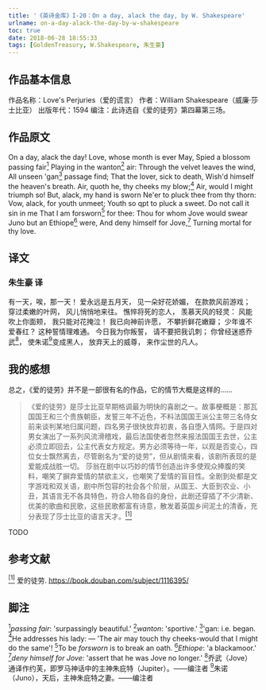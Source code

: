 ```yaml
---
title: '《英诗金库》I-20：On a day, alack the day, by W. Shakespeare'
urlname: on-a-day-alack-the-day-by-w-shakespeare
toc: true
date: 2018-06-28 18:55:33
tags: [GoldenTreasury, W.Shakespeare, 朱生豪]
---
```


## 作品基本信息

作品名称：Love's Perjuries（爱的谎言）
作者：William Shakespeare（威廉·莎士比亚）
出版年代：1594
编注：此诗选自《爱的徒劳》第四幕第三场。

## 作品原文

On a day, alack the day!
Love, whose month is ever May,
Spied a blossom passing fair<a href="#note1" id="note1ref"><sup>1</sup></a>
Playing in the wanton<a href="#note2" id="note2ref"><sup>2</sup></a> air:
Through the velvet leaves the wind,
All unseen 'gan<a href="#note3" id="note3ref"><sup>3</sup></a> passage find;
That the lover, sick to death,
Wish'd himself the heaven's breath.
Air, quoth he, thy cheeks my blow;<a href="#note4" id="note4ref"><sup>4</sup></a>
Air, would I might triumph so!
But, alack, my hand is sworn
Ne'er to pluck thee from thy thorn:
Vow, alack, for youth unmeet;
Youth so qpt to pluck a sweet.
Do not call it sin in me
That I am forsworn<a href="#note5" id="note5ref"><sup>5</sup></a> for thee:
Thou for whom Jove would swear
Juno but an Ethiope<a href="#note6" id="note6ref"><sup>6</sup></a> were,
And deny himself for Jove,<a href="#note7" id="note7ref"><sup>7</sup></a>
Turning mortal for thy love.

## 译文
### 朱生豪 译
有一天，唉，那一天！
爱永远是五月天，
见一朵好花娇媚，
在款款风前游戏；
穿过柔嫩的叶网，
风儿悄悄地来往。
憔悴将死的恋人，
羡慕天风的轻灵：
风能吹上你面颊，
我只能对花掩泣！
我已向神前许愿，
不攀折鲜花嫩瓣；
少年谁不爱春红？
这种誓情理难通。
今日我为你叛誓，
请不要把我讥刺；
你曾经迷惑乔武<a href="#note8" id="note8ref"><sup>8</sup></a>，
使朱诺<a href="#note9" id="note9ref"><sup>9</sup></a>变成黑人，
放弃天上的威尊，
来作尘世的凡人。


## 我的感想

总之，《爱的徒劳》并不是一部很有名的作品，它的情节大概是这样的……

>《爱的徒劳》是莎士比亚早期格调最为明快的喜剧之一。故事梗概是：那瓦国国王和三个贵族朝臣，发誓三年不近色，不料法国国王派公主带三名侍女前来谈判某地归属问题，四名男子很快放弃初衷，各自堕入情网。于是四对男女演出了一系列风流滑稽戏，最后法国使者忽然来报法国国王去世，公主必须立即回去，公主代表女方规定。男方必须等待一年，以观是否变心，四位女士飘然离去，尽管剧名为“爱的徒劳”，但从剧情来看，该剧所表现的是爱能成战胜一切。
莎翁在剧中以巧妙的情节创造出许多使观众捧腹的笑料，嘲笑了摒弃爱情的禁欲主义，也嘲笑了爱情的盲目性。全剧到处都是文字游戏和双关语，剧中所包容的社会各个阶层，从国王、大臣到农业、小丑，其语言无不各具特色，符合人物各自的身份，此剧还穿插了不少清新、优美的歌曲和民歌，这些民歌都富有诗意，散发着英国乡间泥土的清香，充分表现了莎士比亚的语言天才。<a href="#bib1" id="bib1ref"><sup>[1]</sup></a>

TODO

## 参考文献
<a id="bib1" href="#bib1ref"><sup>[1]</sup></a> 爱的徒劳. <https://book.douban.com/subject/1116395/>

## 脚注
<a id="note1" href="#note1ref"><sup>1</sup></a>*passing fair*: 'surpassingly beautiful.'
<a id="note2" href="#note2ref"><sup>2</sup></a>*wanton*: 'sportive.'
<a id="note3" href="#note3ref"><sup>3</sup></a>'gan: i.e. began.
<a id="note4" href="#note4ref"><sup>4</sup></a>He addresses his lady: — 'The air may touch thy cheeks-would that I might do the same'!
<a id="note5" href="#note5ref"><sup>5</sup></a>To be *forsworn* is to break an oath.
<a id="note6" href="#note6ref"><sup>6</sup></a>*Ethiope*: 'a blackamoor.'
<a id="note7" href="#note7ref"><sup>7</sup></a>*deny himself for Jove*: 'assert that he was Jove no longer.'
<a id="note8" href="#note8ref"><sup>8</sup></a>乔武（Jove）通译作约芙，即罗马神话中的主神朱庇特（Jupiter）。——编注者
<a id="note9" href="#note9ref"><sup>9</sup></a>朱诺（Juno），天后，主神朱庇特之妻。——编注者
